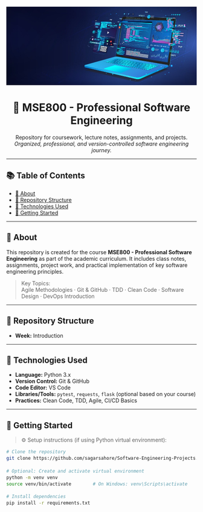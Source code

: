 <!-- 🎓 Course Banner -->
<p align="center">
  <img src="Week 1/Banner.jpg" alt="Course Banner" />
</p>

<h1 align="center">📘 MSE800 - Professional Software Engineering</h1>
<p align="center">
  Repository for coursework, lecture notes, assignments, and projects.<br/>
  <i>Organized, professional, and version-controlled software engineering journey.</i>
</p>

---

## 📚 Table of Contents

- [📖 About](#-about)
- [📁 Repository Structure](#-repository-structure)
- [🧰 Technologies Used](#-technologies-used)
- [🚀 Getting Started](#-getting-started)


---

## 📖 About

This repository is created for the course **MSE800 - Professional Software Engineering** as part of the academic curriculum. It includes class notes, assignments, project work, and practical implementation of key software engineering principles.

> Key Topics:  
> Agile Methodologies · Git & GitHub · TDD · Clean Code · Software Design · DevOps Introduction

---

## 📁 Repository Structure
- **Week:** Introduction

---

## 🧰 Technologies Used

- **Language:** Python 3.x
- **Version Control:** Git & GitHub
- **Code Editor:** VS Code
- **Libraries/Tools:** `pytest`, `requests`, `flask` (optional based on your course)
- **Practices:** Clean Code, TDD, Agile, CI/CD Basics

---

## 🚀 Getting Started

> ⚙️ Setup instructions (if using Python virtual environment):

```bash
# Clone the repository
git clone https://github.com/sagarsahore/Software-Engineering-Projects.git

# Optional: Create and activate virtual environment
python -m venv venv
source venv/bin/activate        # On Windows: venv\Scripts\activate

# Install dependencies
pip install -r requirements.txt
